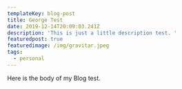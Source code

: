 ```yaml
---
templateKey: blog-post
title: George Test
date: 2019-12-14T20:09:03.241Z
description: 'This is just a little description test. '
featuredpost: true
featuredimage: /img/gravitar.jpeg
tags:
  - personal
---
```

Here is the body of my Blog test.
